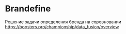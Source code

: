 # Brandefine
Решение задачи определения бренда на соревновании https://boosters.pro/championship/data_fusion/overview
